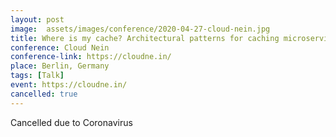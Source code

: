 ```yaml
---
layout: post
image:  assets/images/conference/2020-04-27-cloud-nein.jpg
title: Where is my cache? Architectural patterns for caching microservices
conference: Cloud Nein
conference-link: https://cloudne.in/
place: Berlin, Germany
tags: [Talk]
event: https://cloudne.in/
cancelled: true
---
```


Cancelled due to Coronavirus